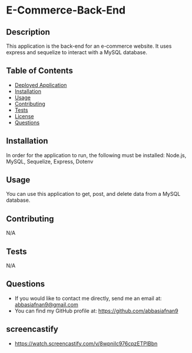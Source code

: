  # E-Commerce-Back-End
  ## Description 
  This application is the back-end for an e-commerce website. It uses express and sequelize to interact with a MySQL database. 
  ## Table of Contents 
  * [Deployed Application](#deployed-application)
  * [Installation](#installation)
  * [Usage](#usage)
  * [Contributing](#contributing)
  * [Tests](#tests)
  * [License](#license)
  * [Questions](#questions)
 
  ## Installation 
  In order for the application to run, the following must be installed: Node.js, MySQL, Sequelize, Express, Dotenv 
  ## Usage 
  You can use this application to get, post, and delete data from a MySQL database.
  ## Contributing 
  N/A
  ## Tests 
  N/A
 
  ## Questions 
  * If you would like to contact me directly, send me an email at: abbasiafnan9@gmail.com
  * You can find my GitHub profile at: https://github.com/abbasiafnan9
## screencastify
* https://watch.screencastify.com/v/8wpniIc976cpzETPlBbn
